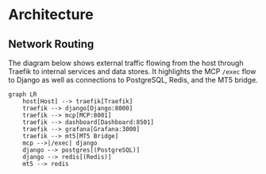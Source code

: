 # Architecture

## Network Routing

The diagram below shows external traffic flowing from the host through Traefik to internal services
and data stores. It highlights the MCP `/exec` flow to Django as well as connections to PostgreSQL,
Redis, and the MT5 bridge.

```mermaid
graph LR
    host[Host] --> traefik[Traefik]
    traefik --> django[Django:8000]
    traefik --> mcp[MCP:8001]
    traefik --> dashboard[Dashboard:8501]
    traefik --> grafana[Grafana:3000]
    traefik --> mt5[MT5 Bridge]
    mcp -->|/exec| django
    django --> postgres[(PostgreSQL)]
    django --> redis[(Redis)]
    mt5 --> redis
```

